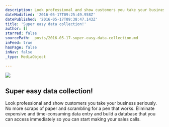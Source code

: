 ```yaml
---
description: Look professional and show customers you take your business seriously. No more scraps of paper and scrambling for a pen that works. Eliminate expensive and time-consuming data entry and build a database that you can access immediately so you can start making your sales calls.
dateModified: '2016-05-17T09:25:49.958Z'
datePublished: '2016-05-17T09:38:47.143Z'
title: 'Super easy data collection!'
author: []
starred: false
sourcePath: _posts/2016-05-17-super-easy-data-collection.md
inFeed: true
hasPage: false
inNav: false
_type: MediaObject

---
```

<article style=""><img src="https://the-grid-user-content.s3-us-west-2.amazonaws.com/36008a29-e99d-4682-99c0-ac75e12155a0.jpg" /><h1>Super easy data collection!</h1><p>Look professional and show customers you take your business seriously. No more scraps of paper and scrambling for a pen that works. Eliminate expensive and time-consuming data entry and build a database that you can access immediately so you can start making your sales calls.</p></article>